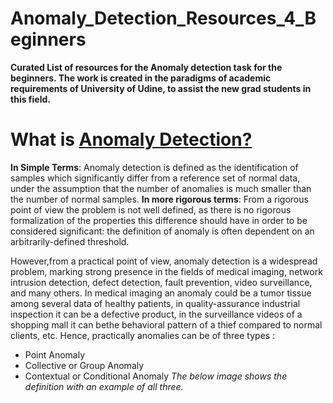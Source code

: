 # Anomaly_Detection_Resources_4_Beginners
**Curated List of resources for the Anomaly detection task for the beginners. The work is created in the paradigms of academic requirements of University of Udine, to assist the new grad students in this field.**

# What is [Anomaly Detection?](https://en.wikipedia.org/wiki/Anomaly_detection)
**In Simple Terms**: Anomaly detection is defined as the identification of samples which significantly differ from a reference set of normal data, under the assumption that the number of anomalies is much smaller than the number of normal samples.
**In more rigorous terms**: From a rigorous point of view the problem is not well defined, as there is no rigorous formalization of the properties this difference should have in order to be considered significant: the definition of anomaly is often dependent on an arbitrarily-defined threshold.

However,from a practical point of view, anomaly detection is a widespread problem, marking strong presence in the fields of medical imaging, network intrusion detection, defect detection, fault prevention, video surveillance, and many others. In medical imaging an anomaly could be a tumor tissue among several data of healthy patients, in quality-assurance industrial inspection it can be a defective product, in the surveillance videos of a shopping mall it can bethe behavioral pattern of a thief compared to normal
clients, etc. Hence, practically anomalies can be of three types :
* Point Anomaly
* Collective or Group Anomaly
* Contextual or Conditional Anomaly
*The below image shows the definition with an example of all three.*

